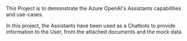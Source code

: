 This Project is to demonstrate the Azure OpenAI's Assistants capabilities and use-cases.

In this project, the Assistants have been used as a Chatbots to provide information to the User, from the attached documents and the mock data
